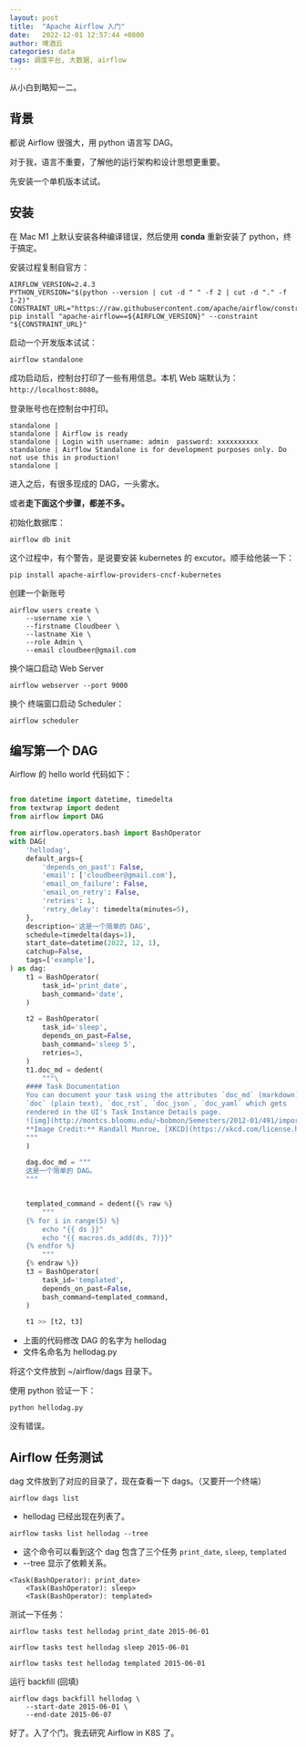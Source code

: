 ```yaml
---
layout: post
title:  "Apache Airflow 入门"
date:   2022-12-01 12:57:44 +0800
author: 啤酒云
categories: data
tags: 调度平台, 大数据, airflow
---
```


从小白到略知一二。

## 背景

都说 Airflow 很强大，用 python 语言写 DAG。

对于我，语言不重要，了解他的运行架构和设计思想更重要。

先安装一个单机版本试试。

## 安装

在 Mac M1 上默认安装各种编译错误，然后使用 **conda** 重新安装了 python，终于搞定。

安装过程复制自官方：

```shell
AIRFLOW_VERSION=2.4.3
PYTHON_VERSION="$(python --version | cut -d " " -f 2 | cut -d "." -f 1-2)"
CONSTRAINT_URL="https://raw.githubusercontent.com/apache/airflow/constraints-${AIRFLOW_VERSION}/constraints-${PYTHON_VERSION}.txt"
pip install "apache-airflow==${AIRFLOW_VERSION}" --constraint "${CONSTRAINT_URL}"
```

启动一个开发版本试试：

```shell
airflow standalone
```

成功启动后，控制台打印了一些有用信息。本机 Web 端默认为： `http://localhost:8080`。

登录账号也在控制台中打印。

```shell
standalone |
standalone | Airflow is ready
standalone | Login with username: admin  password: xxxxxxxxxx
standalone | Airflow Standalone is for development purposes only. Do not use this in production!
standalone |
```

进入之后，有很多现成的 DAG，一头雾水。

或者**走下面这个步骤，都差不多。**

初始化数据库：

```shell
airflow db init
```

这个过程中，有个警告，是说要安装 kubernetes 的 excutor。顺手给他装一下：

```shell
pip install apache-airflow-providers-cncf-kubernetes
```

创建一个新账号

```shell
airflow users create \
    --username xie \
    --firstname Cloudbeer \
    --lastname Xie \
    --role Admin \
    --email cloudbeer@gmail.com
```

换个端口启动 Web Server

```shell
airflow webserver --port 9000
```

换个 终端窗口启动 Scheduler：

```shell
airflow scheduler
```

## 编写第一个 DAG

Airflow 的 hello world 代码如下：

```python

from datetime import datetime, timedelta
from textwrap import dedent
from airflow import DAG

from airflow.operators.bash import BashOperator
with DAG(
    'hellodag',
    default_args={
        'depends_on_past': False,
        'email': ['cloudbeer@gmail.com'],
        'email_on_failure': False,
        'email_on_retry': False,
        'retries': 1,
        'retry_delay': timedelta(minutes=5),
    },
    description='这是一个简单的 DAG',
    schedule=timedelta(days=1),
    start_date=datetime(2022, 12, 1),
    catchup=False,
    tags=['example'],
) as dag:
    t1 = BashOperator(
        task_id='print_date',
        bash_command='date',
    )

    t2 = BashOperator(
        task_id='sleep',
        depends_on_past=False,
        bash_command='sleep 5',
        retries=3,
    )
    t1.doc_md = dedent(
        """\
    #### Task Documentation
    You can document your task using the attributes `doc_md` (markdown),
    `doc` (plain text), `doc_rst`, `doc_json`, `doc_yaml` which gets
    rendered in the UI's Task Instance Details page.
    ![img](http://montcs.bloomu.edu/~bobmon/Semesters/2012-01/491/import%20soul.png)
    **Image Credit:** Randall Munroe, [XKCD](https://xkcd.com/license.html)
    """
    )

    dag.doc_md = """
    这是一个简单的 DAG。
    """ 


    templated_command = dedent({% raw %}
        """
    {% for i in range(5) %}
        echo "{{ ds }}"
        echo "{{ macros.ds_add(ds, 7)}}"
    {% endfor %}
        """
    {% endraw %})
    t3 = BashOperator(
        task_id='templated',
        depends_on_past=False,
        bash_command=templated_command,
    )

    t1 >> [t2, t3]
```

- 上面的代码修改 DAG 的名字为 hellodag
- 文件名命名为 hellodag.py

将这个文件放到 ~/airflow/dags 目录下。

使用 python 验证一下：

```shell
python hellodag.py
```

没有错误。

## Airflow 任务测试

dag 文件放到了对应的目录了，现在查看一下 dags。（又要开一个终端）

```shell
airflow dags list
```

- hellodag 已经出现在列表了。

```shell
airflow tasks list hellodag --tree
```

- 这个命令可以看到这个 dag 包含了三个任务 `print_date`, `sleep`, `templated`
- --tree 显示了依赖关系。

```shell
<Task(BashOperator): print_date>
    <Task(BashOperator): sleep>
    <Task(BashOperator): templated>
```

测试一下任务：

```shell
airflow tasks test hellodag print_date 2015-06-01

airflow tasks test hellodag sleep 2015-06-01

airflow tasks test hellodag templated 2015-06-01
```

运行 backfill (回填)

```shell
airflow dags backfill hellodag \
    --start-date 2015-06-01 \
    --end-date 2015-06-07
```

好了。入了个门。我去研究 Airflow in K8S 了。
